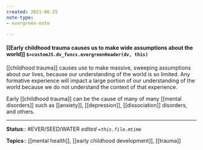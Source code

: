 ```yaml
---
created: 2021-06-25
note-type: 
- evergreen-note

---
```


#### [[Early childhood trauma causes us to make wide assumptions about the world]] `$=customJS.dv_funcs.evergreenHeader(dv, this)`

[[childhood trauma]] causes use to make massive, sweeping assumptions about our lives, because our understanding of the world is so limited. Any formative experience will impact a large portion of our understanding of the world because we do not understand the context of that experience. 

Early [[childhood trauma]] can be the cause of many of many [[mental disorders]] such as [[anxiety]], [[depression]], [[dissociation]] disorders, and others. 

---

**Status**:: #EVER/SEED/WATER 
*edited `=this.file.mtime`*

**Topics**:: [[mental health]], [[early childhood development]], [[trauma]]


